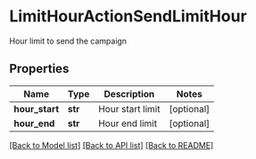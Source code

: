 # LimitHourActionSendLimitHour

Hour limit to send the campaign
## Properties
Name | Type | Description | Notes
------------ | ------------- | ------------- | -------------
**hour_start** | **str** | Hour start limit | [optional] 
**hour_end** | **str** | Hour end limit | [optional] 

[[Back to Model list]](../README.md#documentation-for-models) [[Back to API list]](../README.md#documentation-for-api-endpoints) [[Back to README]](../README.md)


